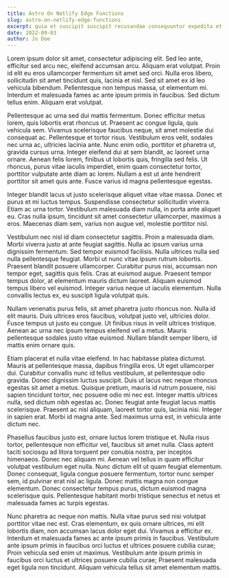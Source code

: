 ```yaml
---
title: Astro On Netlify Edge Functions
slug: astro-on-netlify-edge-functions
excerpt: quia et suscipit suscipit recusandae consequuntur expedita et cum reprehenderit molestiae ut ut quas totam nostrum rerum est autem sunt rem eveniet architecto.
date: 2022-09-03
author: Jo Doe
---
```


Lorem ipsum dolor sit amet, consectetur adipiscing elit. Sed leo ante, efficitur sed arcu nec, eleifend accumsan arcu. Aliquam erat volutpat. Proin id elit eu eros ullamcorper fermentum sit amet sed orci. Nulla eros libero, sollicitudin sit amet tincidunt quis, lacinia et nisl. Sed sit amet ex id leo vehicula bibendum. Pellentesque non tempus massa, ut elementum mi. Interdum et malesuada fames ac ante ipsum primis in faucibus. Sed dictum tellus enim. Aliquam erat volutpat.

Pellentesque ac urna sed dui mattis fermentum. Donec efficitur metus lorem, quis lobortis erat rhoncus ut. Praesent ac congue ligula, quis vehicula sem. Vivamus scelerisque faucibus neque, sit amet molestie dui consequat ac. Pellentesque et tortor risus. Vestibulum eros velit, sodales nec urna ac, ultricies lacinia ante. Nunc enim odio, porttitor et pharetra ut, gravida cursus urna. Integer eleifend dui at sem blandit, ac laoreet urna ornare. Aenean felis lorem, finibus ut lobortis quis, fringilla sed felis. Ut rhoncus, purus vitae iaculis imperdiet, enim quam consectetur tortor, porttitor vulputate ante diam ac lorem. Nullam a est ut ante hendrerit porttitor sit amet quis ante. Fusce varius id magna pellentesque egestas.

Integer blandit lacus ut justo scelerisque aliquet vitae vitae massa. Donec et purus et mi luctus tempus. Suspendisse consectetur sollicitudin viverra. Etiam ac urna tortor. Vestibulum malesuada diam nulla, in porta ante aliquet eu. Cras nulla ipsum, tincidunt sit amet consectetur ullamcorper, maximus a eros. Maecenas diam sem, varius non augue vel, molestie porttitor nisl.

Vestibulum nec nisl id diam consectetur sagittis. Proin a malesuada diam. Morbi viverra justo at ante feugiat sagittis. Nulla ac ipsum varius urna dignissim fermentum. Sed tempor euismod facilisis. Nulla ultrices nulla sed nulla pellentesque feugiat. Morbi ut nunc vitae ipsum rutrum lobortis. Praesent blandit posuere ullamcorper. Curabitur purus nisi, accumsan non tempor eget, sagittis quis felis. Cras at euismod augue. Praesent tempor tempus dolor, at elementum mauris dictum laoreet. Aliquam euismod tempus libero vel euismod. Integer varius neque ut iaculis elementum. Nulla convallis lectus ex, eu suscipit ligula volutpat quis.

Nullam venenatis purus felis, sit amet pharetra justo rhoncus non. Nulla id elit mauris. Duis ultrices eros faucibus, volutpat justo vel, ultricies dolor. Fusce tempus ut justo eu congue. Ut finibus risus in velit ultrices tristique. Aenean ac urna nec ipsum tempus eleifend vel a metus. Mauris pellentesque sodales justo vitae euismod. Nullam blandit semper libero, id mattis enim ornare quis.

Etiam placerat et nulla vitae eleifend. In hac habitasse platea dictumst. Mauris at pellentesque massa, dapibus fringilla eros. Ut eget ullamcorper dui. Curabitur convallis nunc id tellus vestibulum, at pellentesque odio gravida. Donec dignissim luctus suscipit. Duis ut lacus nec neque rhoncus egestas sit amet a metus. Quisque pretium, mauris id rutrum posuere, nisi sapien tincidunt tortor, nec posuere odio mi nec est. Integer mattis ultrices nulla, sed dictum nibh egestas ac. Donec feugiat ante feugiat lacus mattis scelerisque. Praesent ac nisl aliquam, laoreet tortor quis, lacinia nisi. Integer in sapien erat. Morbi id magna ante. Sed maximus urna est, in vehicula ante dictum nec.

Phasellus faucibus justo est, ornare luctus lorem tristique et. Nulla risus tortor, pellentesque non efficitur vel, faucibus sit amet nulla. Class aptent taciti sociosqu ad litora torquent per conubia nostra, per inceptos himenaeos. Donec nec aliquam mi. Aenean vel tellus in quam efficitur volutpat vestibulum eget nulla. Nunc dictum elit ut quam feugiat elementum. Donec consequat, ligula congue posuere fermentum, tortor nunc semper sem, id pulvinar erat nisl ac ligula. Donec mattis magna non congue elementum. Donec consectetur tempus purus, dictum euismod magna scelerisque quis. Pellentesque habitant morbi tristique senectus et netus et malesuada fames ac turpis egestas.

Nunc pharetra ac neque non mattis. Nulla vitae purus sed nisi volutpat porttitor vitae nec est. Cras elementum, ex quis ornare ultrices, mi elit lobortis diam, non accumsan lacus dolor eget dui. Vivamus a efficitur ex. Interdum et malesuada fames ac ante ipsum primis in faucibus. Vestibulum ante ipsum primis in faucibus orci luctus et ultrices posuere cubilia curae; Proin vehicula sed enim ut maximus. Vestibulum ante ipsum primis in faucibus orci luctus et ultrices posuere cubilia curae; Praesent malesuada eget ligula non tincidunt. Aliquam vehicula tellus sit amet elementum mattis.
